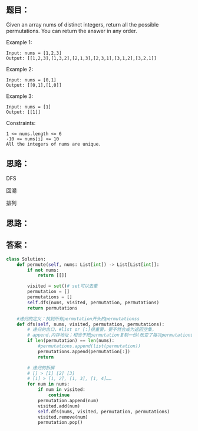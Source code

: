 ## 题目：
Given an array nums of distinct integers, return all the possible permutations. You can return the answer in any order.

Example 1:
```
Input: nums = [1,2,3]
Output: [[1,2,3],[1,3,2],[2,1,3],[2,3,1],[3,1,2],[3,2,1]]
```
Example 2:
```
Input: nums = [0,1]
Output: [[0,1],[1,0]]
```
Example 3:
```
Input: nums = [1]
Output: [[1]]
``` 
Constraints:
```
1 <= nums.length <= 6
-10 <= nums[i] <= 10
All the integers of nums are unique.
```
## 思路：
DFS 

回溯 

排列


## 思路：

## 答案：
```python
class Solution:
    def permute(self, nums: List[int]) -> List[List[int]]:
        if not nums:
            return [[]]

        visited = set()# set可以去重
        permutation = []
        permutations = []
        self.dfs(nums, visited, permutation, permutations)
        return permutations

    #递归的定义：找到所有permutation开头的permutationss 
    def dfs(self, nums, visited, permutation, permutations):
        # 递归的出口，#list or [:]很重要，要不然会成为返回空集，
        # append.内存地址；相当于把permutation复制一份(改变了每次permutation的地址)
        if len(permutation) == len(nums):
            #permutations.append(list(permutation))
            permutations.append(permutation[:])
            return

        # 递归的拆解
        # [] > [1] [2] [3]
        # [1] > [1, 2], [1, 3], [1, 4]……
        for num in nums:
            if num in visited:
                continue
            permutation.append(num)
            visited.add(num)
            self.dfs(nums, visited, permutation, permutations)
            visited.remove(num)
            permutation.pop()
```

